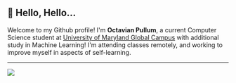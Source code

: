 ## 👋 Hello, Hello...
Welcome to my Github profile! I'm **Octavian Pullum**, a current Computer Science student at [University of Maryland Global Campus](https://www.umgc.edu) with additional study in Machine Learning! I'm attending classes remotely, and working to improve myself in aspects of self-learning.

---
![](http://github-profile-summary-cards.vercel.app/api/cards/profile-details?username=opullum&theme=default)

